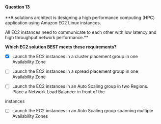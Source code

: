 #### Question  13


**A solutions architect is designing a high performance computing (HPC) application using Amazon EC2 Linux instances.

All EC2 instances need to communicate to each other with low latency and high throughput network performance.**


**Which EC2 solution BEST meets these requirements?**


- [x] Launch the EC2 instances in a cluster placement group in one Availability Zone


- [ ] Launch the EC2 instances in a spread placement group in one Availability Zone


- [ ] Launch the EC2 instances in an Auto Scaling group in two Regions. Place a Network Load Balancer in front of the

instances


- [ ] Launch the EC2 instances in an Auto Scaling group spanning multiple Availability Zones

